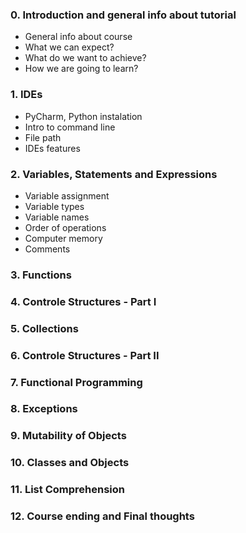 
### 0. Introduction and general info about tutorial

- General info about course
- What we can expect?
- What do we want to achieve?
- How we are going to learn?

### 1. IDEs

  - PyCharm, Python instalation
  - Intro to command line
  - File path
  - IDEs features

### 2. Variables, Statements and Expressions

  - Variable assignment
  - Variable types
  - Variable names
  - Order of operations
  - Computer memory
  - Comments

### 3. Functions

### 4. Controle Structures - Part I

### 5. Collections

### 6. Controle Structures - Part II

### 7. Functional Programming

### 8. Exceptions

### 9. Mutability of Objects

### 10. Classes and Objects

### 11. List Comprehension

### 12. Course ending and Final thoughts
